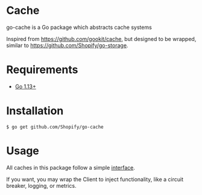 # Cache

go-cache is a Go package which abstracts cache systems

Inspired from https://github.com/gookit/cache, but designed to be wrapped, similar to https://github.com/Shopify/go-storage.

# Requirements

- [Go 1.13+](http://golang.org/dl/)

# Installation

```console
$ go get github.com/Shopify/go-cache
```

# Usage

All caches in this package follow a simple [interface](client.go).

If you want, you may wrap the Client to inject functionality, like a circuit breaker, logging, or metrics.
